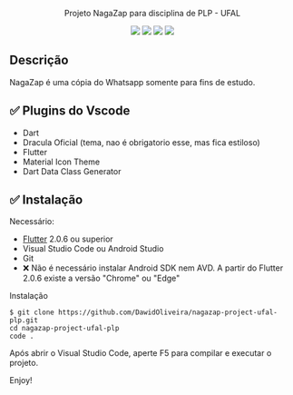 <p align="center">Projeto NagaZap para disciplina de PLP - UFAL</p>

 <p align="center">
 <img src="https://img.shields.io/github/issues/dawidoliveira/nagazap-project-ufal-plp?style=for-the-badge"/>
 <img src="https://img.shields.io/github/forks/dawidoliveira/nagazap-project-ufal-plp?style=for-the-badge"/>
 <img src="https://img.shields.io/github/stars/dawidoliveira/nagazap-project-ufal-plp?style=for-the-badge"/>
 <img src="https://img.shields.io/github/license/dawidoliveira/nagazap-project-ufal-plp?style=for-the-badge"/>
 </p>

## Descrição
NagaZap é uma cópia do Whatsapp somente para fins de estudo.

## ✅ Plugins do Vscode

- Dart
- Dracula Oficial (tema, nao é obrigatorio esse, mas fica estiloso)
- Flutter
- Material Icon Theme
- Dart Data Class Generator

## ✅  Instalação

Necessário:

- [Flutter](flutter.dev) 2.0.6 ou superior
- Visual Studio Code ou Android Studio
- Git
- ❌ Não é necessário instalar Android SDK nem AVD. A partir do Flutter 2.0.6 existe a versão "Chrome" ou "Edge"

Instalação

```
$ git clone https://github.com/DawidOliveira/nagazap-project-ufal-plp.git
cd nagazap-project-ufal-plp
code . 
```

Após abrir o Visual Studio Code, aperte F5 para compilar e executar o projeto.

Enjoy!